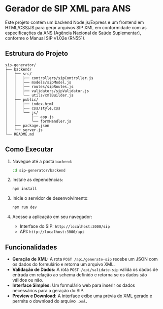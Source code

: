 # Gerador de SIP XML para ANS

Este projeto contém um backend Node.js/Express e um frontend em HTML/CSS/JS para gerar arquivos SIP XML em conformidade com as especificações da ANS (Agência Nacional de Saúde Suplementar), conforme o Manual SIP v1.02e (RN551).

## Estrutura do Projeto

```
sip-generator/
├── backend/
│   ├── src/
│   │   ├── controllers/sipController.js
│   │   ├── models/sipModel.js
│   │   ├── routes/sipRoutes.js
│   │   ├── validators/sipValidator.js
│   │   └── utils/xmlBuilder.js
│   ├── public/
│   │   ├── index.html
│   │   ├── css/style.css
│   │   └── js/
│   │       ├── app.js
│   │       └── formHandler.js
│   ├── package.json
│   └── server.js
└── README.md
```

## Como Executar

1. Navegue até a pasta `backend`:

   ```bash
   cd sip-generator/backend
   ```

2. Instale as dependências:

   ```bash
   npm install
   ```

3. Inicie o servidor de desenvolvimento:

   ```bash
   npm run dev
   ```

4. Acesse a aplicação em seu navegador:
   - Interface do SIP: `http://localhost:3000/sip`
   - API: `http://localhost:3000/api`

## Funcionalidades

- **Geração de XML:** A rota `POST /api/generate-sip` recebe um JSON com os dados do formulário e retorna um arquivo XML.
- **Validação de Dados:** A rota `POST /api/validate-sip` valida os dados de entrada em relação ao schema definido e retorna se os dados são válidos ou não.
- **Interface Simples:** Um formulário web para inserir os dados necessários para a geração do SIP.
- **Preview e Download:** A interface exibe uma prévia do XML gerado e permite o download do arquivo `.xml`.
